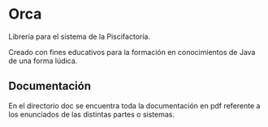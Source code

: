 # Orca
Librería para el sistema de la Piscifactoría.

Creado con fines educativos para la formación en conocimientos de Java de una forma lúdica.

## Documentación
En el directorio doc se encuentra toda la documentación en pdf referente a los enunciados de las distintas partes o sistemas.